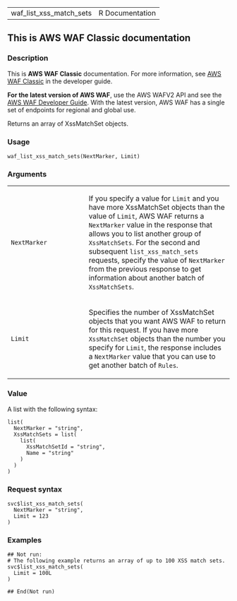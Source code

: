<table style="width: 100%;">
<tbody>
<tr class="odd">
<td>waf_list_xss_match_sets</td>
<td style="text-align: right;">R Documentation</td>
</tr>
</tbody>
</table>

## This is AWS WAF Classic documentation

### Description

This is **AWS WAF Classic** documentation. For more information, see
[AWS WAF
Classic](https://docs.aws.amazon.com/waf/latest/developerguide/classic-waf-chapter.html)
in the developer guide.

**For the latest version of AWS WAF**, use the AWS WAFV2 API and see the
[AWS WAF Developer
Guide](https://docs.aws.amazon.com/waf/latest/developerguide/waf-chapter.html).
With the latest version, AWS WAF has a single set of endpoints for
regional and global use.

Returns an array of XssMatchSet objects.

### Usage

    waf_list_xss_match_sets(NextMarker, Limit)

### Arguments

<table>
<colgroup>
<col style="width: 35%" />
<col style="width: 65%" />
</colgroup>
<tbody>
<tr class="odd">
<td><code
id="waf_list_xss_match_sets_:_NextMarker">NextMarker</code></td>
<td><p>If you specify a value for <code>Limit</code> and you have more
XssMatchSet objects than the value of <code>Limit</code>, AWS WAF
returns a <code>NextMarker</code> value in the response that allows you
to list another group of <code>XssMatchSets</code>. For the second and
subsequent <code>list_xss_match_sets</code> requests, specify the value
of <code>NextMarker</code> from the previous response to get information
about another batch of <code>XssMatchSets</code>.</p></td>
</tr>
<tr class="even">
<td><code id="waf_list_xss_match_sets_:_Limit">Limit</code></td>
<td><p>Specifies the number of XssMatchSet objects that you want AWS WAF
to return for this request. If you have more <code>XssMatchSet</code>
objects than the number you specify for <code>Limit</code>, the response
includes a <code>NextMarker</code> value that you can use to get another
batch of <code>Rules</code>.</p></td>
</tr>
</tbody>
</table>

### Value

A list with the following syntax:

    list(
      NextMarker = "string",
      XssMatchSets = list(
        list(
          XssMatchSetId = "string",
          Name = "string"
        )
      )
    )

### Request syntax

    svc$list_xss_match_sets(
      NextMarker = "string",
      Limit = 123
    )

### Examples

    ## Not run: 
    # The following example returns an array of up to 100 XSS match sets.
    svc$list_xss_match_sets(
      Limit = 100L
    )

    ## End(Not run)
